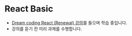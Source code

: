 # React Basic
- [Dream coding React (Renewal) 강의](https://academy.dream-coding.com/courses/react)를 들으며 학습 중입니다. 
- 강의를 듣기 전 미리 과제를 수행합니다.
